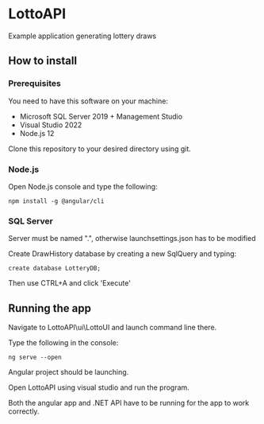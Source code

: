 # LottoAPI
Example application generating lottery draws

## How to install
### Prerequisites
You need to have this software on your machine:
- Microsoft SQL Server 2019 + Management Studio
- Visual Studio 2022
- Node.js 12

Clone this repository to your desired directory using git.

### Node.js
Open Node.js console and type the following:
```
npm install -g @angular/cli
```
### SQL Server
Server must be named ".", otherwise launchsettings.json has to be modified

Create DrawHistory database by creating a new SqlQuery and typing:
```
create database LotteryDB;
```
Then use CTRL+A and click 'Execute'

## Running the app
Navigate to LottoAPI\ui\LottoUI and launch command line there.

Type the following in the console:
```
ng serve --open
```
Angular project should be launching.

Open LottoAPI using visual studio and run the program.

Both the angular app and .NET API have to be running for the app to work correctly.
